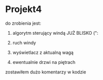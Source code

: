 # Projekt4

do zrobienia jest:
1. algorytm sterujący windą JUŻ BLISKO (":

3. ruch windy

5. wyświetlacz z aktualną wagą
6. ewentualnie drzwi na piętrach

zostawiłem dużo komentarzy w kodzie
